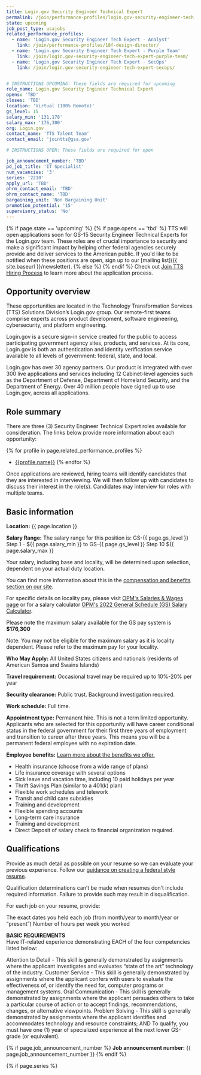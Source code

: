 ```yaml
---
title: Login.gov Security Engineer Technical Expert
permalink: /join/performance-profiles/login.gov-security-engineer-tech-expert-analyst/
state: upcoming
job_post_type: usajobs
related_performance_profiles:
  - name: 'Login.gov Security Engineer Tech Expert - Analyst'
    link: /join/performance-profiles/18f-design-director/
  - name: 'Login.gov Security Engineer Tech Expert - Purple Team'
    link: /join/login.gov-security-engineer-tech-expert-purple-team/
  - name: 'Login.gov Security Engineer Tech Expert - SecOps'
    link: /join/login.gov-security-engineer-tech-expert-secops/


# INSTRUCTIONS UPCOMING: These fields are required for upcoming
role_name: Login.gov Security Engineer Technical Expert
opens: 'TBD'
closes: 'TBD'
location: 'Virtual (100% Remote)'
gs_level: 15
salary_min: '131,178'
salary_max: '176,300'
org: Login.gov
contact_name: 'TTS Talent Team'
contact_email: 'jointts@gsa.gov'

# INSTRUCTIONS OPEN: These fields are required for open

job_announcement_number: 'TBD'
pd_job_title: 'IT Specialist' 
num_vacancies: '3'
series: '2210' 
apply_url: 'TBD'
ohrm_contact_email: 'TBD'
ohrm_contact_name: 'TBD'
bargaining_unit: 'Non Bargaining Unit'
promotion_potential: '15' 
supervisory_status: 'No'
---
```

{% if page.state == 'upcoming' %}
  {% if page.opens == 'tbd' %} TTS will open applications soon for GS-15 Security Engineer Technical Experts for the Login.gov team. These roles are of crucial importance to security and make a significant impact by helping other federal agencies securely provide and deliver services to the American public.  If you'd like to be
  notified when these positions are open, sign up to our [mailing list]({{ site.baseurl }}/newsletter).
  {% else %}
  {% endif %}
  Check out [Join TTS Hiring Process]({{site.baseurl}}/hiring-process/) to
  learn more about the application process.


## Opportunity overview

These opportunities are located in the Technology Transformation Services (TTS) Solutions Division’s Login.gov group. Our remote-first teams comprise experts across product development, software engineering, cybersecurity, and platform engineering. 

Login.gov is a secure sign-in service created for the public to access participating government agency sites, products, and services. At its core, Login.gov is both an authentication and identity verification service available to all levels of government: federal, state, and local.

Login.gov has over 30 agency partners. Our product is integrated with over 300 live applications and services including 12 Cabinet-level agencies such as the Department of Defense, Department of Homeland Security, and the Department of Energy. Over 40 million people have signed up to use Login.gov, across all applications.


## Role summary

There are three (3) Security Engineer Technical Expert roles available for consideration.  The links below provide more information about each opportunity:

{% for profile in page.related_performance_profiles %}
  - [{{profile.name}}]({{site.baseurl}}{{profile.link}})
{% endfor %}

Once applications are reviewed, hiring teams will identify candidates that they are interested in interviewing. We will then follow up with candidates to discuss their interest in the role(s). Candidates may interview for roles with multiple teams.

## Basic information

**Location:**
{{ page.location }}

**Salary Range:**
The salary range for this position is: GS-{{ page.gs_level }} Step 1 - ${{ page.salary_min }} to GS-{{ page.gs_level }} Step 10 ${{ page.salary_max }}

Your salary, including base and locality, will be determined upon selection, dependent on your actual duty location.

You can find more information about this in the [compensation and benefits section on our site](https://join.tts.gsa.gov/compensation-and-benefits/).

For specific details on locality pay, please visit [OPM's Salaries & Wages page](https://www.opm.gov/policy-data-oversight/pay-leave/salaries-wages/) or for a
salary calculator [OPM's 2022 General Schedule (GS) Salary Calculator](https://www.opm.gov/policy-data-oversight/pay-leave/salaries-wages/2022/general-schedule-gs-salary-calculator/).

Please note the maximum salary available for the GS pay system is **$176,300**

Note: You may not be eligible for the maximum salary as it is locality dependent. Please refer to the maximum pay for your locality.

**Who May Apply:**
All United States citizens and nationals (residents of American Samoa and Swains Islands)

**Travel requirement:**
Occasional travel may be required up to 10%-20% per year

**Security clearance:**
Public trust. Background investigation required.

**Work schedule:**
Full time.

**Appointment type:**
Permanent hire. This is not a term limited opportunity. Applicants who are selected for this opportunity will have career conditional status in the federal government for their first three years of employment and transition to career after three years. This means you will be a permanent federal employee with no expiration date.

**Employee benefits:**
[Learn more about the benefits we offer.](https://join.tts.gsa.gov/compensation-and-benefits/)
  - Health insurance (choose from a wide range of plans)
  - Life insurance coverage with several options
  - Sick leave and vacation time, including 10 paid holidays per year
  - Thrift Savings Plan (similar to a 401(k) plan)
  - Flexible work schedules and telework
  - Transit and child care subsidies
  - Training and development
  - Flexible spending accounts
  - Long-term care insurance
  - Training and development
  - Direct Deposit of salary check to financial organization required.

## Qualifications
Provide as much detail as possible on your resume so we can evaluate your previous experience.  Follow our [guidance on creating a federal style resume](https://join.tts.gsa.gov/resume/).

Qualification determinations can’t be made when resumes don’t include required information. Failure to provide such may result in disqualification.

For each job on your resume, provide:

The exact dates you held each job (from month/year to month/year or “present”)
Number of hours per week you worked 

**BASIC REQUIREMENTS**  
Have IT-related experience demonstrating EACH of the four competencies listed below:

Attention to Detail - This skill is generally demonstrated by assignments where the applicant investigates and evaluates “state of the art” technology of the industry.
Customer Service - This skill is generally demonstrated by assignments where the applicant confers with users to evaluate the effectiveness of, or identify the need for, computer programs or management systems.
Oral Communication - This skill is generally demonstrated by assignments where the applicant persuades others to take a particular course of action or to accept findings, recommendations, changes, or alternative viewpoints.
Problem Solving - This skill is generally demonstrated by assignments where the applicant identifies and accommodates technology and resource constraints;
AND
To qualify, you must have one (1) year of specialized experience at the next lower GS-grade (or equivalent). 

{% if page.job_announcement_number %}
**Job announcement number:**
{{ page.job_announcement_number }}
{% endif %}

{% if page.series %}

